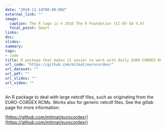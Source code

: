 ```yaml
---
date: "2019-11-14T00:00:00Z"
external_link: ""
image:
  caption: The R logo is © 2016 The R Foundation (CC-BY-SA 4.0)
  focal_point: Smart
links:
doi:
slides:
summary: 
tags:
- code
title: R package that makes it easier to work with daily EURO-CORDEX RCM data
url_code: "https://github.com/mitmat/eurocordexr"
url_dataset: ""
url_pdf: ""
url_slides: ""
url_video: ""
---
```


An R package to deal with large netcdf files, such as originating from the EURO-CORDEX RCMs. Works also for generic netcdf files. See the gitlab page for more information:


[https://github.com/mitmat/eurocordexr](https://github.com/mitmat/eurocordexr)

